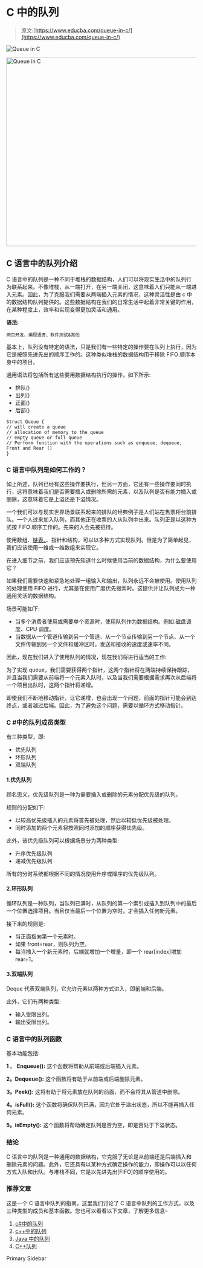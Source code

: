 # C 中的队列

> 原文:[https://www.educba.com/queue-in-c/](https://www.educba.com/queue-in-c/)

![Queue in C](../Images/a96a4be3f02a5b557fe06962c068b0da.png)

<noscript><img class="alignnone size-full wp-image-310851" src="../Images/a96a4be3f02a5b557fe06962c068b0da.png" alt="Queue in C" width="900" height="500" data-original-src="https://cdn.educba.com/academy/wp-content/uploads/2020/03/Queue-in-C.jpg"/></noscript>

## C 语言中的队列介绍

C 语言中的队列是一种不同于堆栈的数据结构，人们可以将现实生活中的队列行为联系起来。不像堆栈，从一端打开，在另一端关闭，这意味着人们只能从一端进入元素。因此，为了克服我们需要从两端插入元素的情况，这种灵活性是由 c 中的数据结构队列提供的。这些数据结构在我们的日常生活中起着非常关键的作用，在某种程度上，效率和实现变得更加灵活和通用。

**语法:**

<small>网页开发、编程语言、软件测试&其他</small>

基本上，队列没有特定的语法，只是我们有一些特定的操作要在队列上执行，因为它是按照先进先出的顺序工作的。这种类似堆栈的数据结构用于移除 FIFO 顺序本身中的项目。

通用语法将包括所有这些要用数据结构执行的操作，如下所示:

*   排队()
*   出列()
*   正面()
*   后部()

```
Struct Queue {
// will create a queue
// allocation of memory to the queue
// empty queue or full queue
// Perform function with the operations such as enqueue, dequeue, Front and Rear ()
}
```

### C 语言中队列是如何工作的？

如上所述，队列已经有这些操作要执行，但另一方面，它还有一些操作要同时执行，这将意味着我们是否需要插入或删除所需的元素，以及队列是否有能力插入或删除，这意味着它是上溢还是下溢情况。

一个我们可以与现实世界场景联系起来的排队的经典例子是人们站在售票柜台前排队。一个人过来加入队列，而其他正在收票的人从队列中出来。队列正是以这种方式按 FIFO 顺序工作的。先来的人会先被招待。

使用数组、[链表、](https://www.educba.com/linked-list-in-c/)、指针和结构，可以以多种方式实现队列。但是为了简单起见，我们应该使用一维或一维数组来实现它。

在进入细节之前，我们应该预先知道什么时候使用当前的数据结构，为什么要使用它？

如果我们需要快速和紧急地处理一组输入和输出，队列永远不会被使用。使用队列的处理使用 FIFO 进行，尤其是在使用广度优先搜索时。这提供并让队列成为一种通用灵活的数据结构。

场景可能如下:

*   当多个消费者使用或需要单个资源时，使用队列作为数据结构。例如:磁盘调度、CPU 调度。
*   当数据从一个管道传输到另一个管道、从一个节点传输到另一个节点、从一个文件传输到另一个文件和缓冲区时，发送和接收的速度或速率不同。

因此，现在我们进入了使用队列的情况，现在我们将进行适当的工作:

为了实现 queue，我们需要获得两个指针，这两个指针将在两端持续保持跟踪，并且当我们需要从前端将一个元素入队时，以及当我们需要根据需求再次从后端将一个项目出队时，这两个指针将递增。

即使我们不断地移动指针，让它递增，也会出现一个问题，前面的指针可能会到达终点，或者越过后端。因此，为了避免这个问题，需要以循环方式移动指针。

### C #中的队列成员类型

有三种类型，即:

*   优先队列
*   环形队列
*   双端队列

#### 1.优先队列

顾名思义，优先级队列是一种为需要插入或删除的元素分配优先级的队列。

规则的分配如下:

*   以较高优先级插入的元素将首先被处理，然后以较低优先级被处理。
*   同时添加的两个元素将按照同时添加的顺序获得优先级。

此外，该优先级队列可以根据场景分为两种类型:

*   升序优先级队列
*   递减优先级队列

所有的分时系统都根据不同的情况使用升序或降序的优先级队列。

#### 2.环形队列

循环队列是一种队列，当队列已满时，从队列的第一个索引或插入到队列中的最后一个位置选择项目。当且仅当最后一个位置为空时，才会插入任何新元素。

接下来的规则是:

*   当正面指向第一个元素时。
*   如果 front=rear，则队列为空。
*   每当插入一个新元素时，后端就增加一个增量，即一个 rear[index]增加 rear+1。

#### 3.双端队列

Deque 代表双端队列，它允许元素以两种方式进入，即前端和后端。

此外，它们有两种类型:

*   输入受限出列。
*   输出受限出列。

### C 语言中的队列函数

基本功能包括:

**1** 。 **Enqueue():** 这个函数将帮助从前端或后端插入元素。

**2。Dequeue():** 这个函数将有助于从前端或后端删除元素。

**3。Peek():** 这将有助于将元素放在队列的前面，而不会将其从管道中删除。

**4。isFull():** 这个函数将确保队列已满，因为它处于溢出状态，所以不能再插入任何元素。

**5。isEmpty():** 这个函数将帮助确定队列是否为空，即是否处于下溢状态。

### 结论

C 语言中的队列是一种通用的数据结构，它克服了无论是从前端还是后端插入和删除元素的问题。此外，它还具有以某种方式确定操作的能力，即操作可以以任何方式入队和出队。与堆栈不同，它是以先进先出[FIFO]的顺序使用的。

### **推荐文章**

这是一个 C 语言中队列的指南，这里我们讨论了 C 语言中队列的工作方式，以及三种类型的成员和基本函数。您也可以看看以下文章，了解更多信息–

1.  [c#中的队列](https://www.educba.com/queue-in-c-sharp/)
2.  [c++中的队列](https://www.educba.com/queue-in-c-plus-plus/)
3.  [Java 中的队列](https://www.educba.com/queue-in-java/)
4.  [C++队列](https://www.educba.com/c-plus-plus-queue/)

<footer class="entry-footer">

<aside class="sidebar sidebar-primary widget-area" role="complementary" aria-label="Primary Sidebar">Primary Sidebar</aside>

</footer>